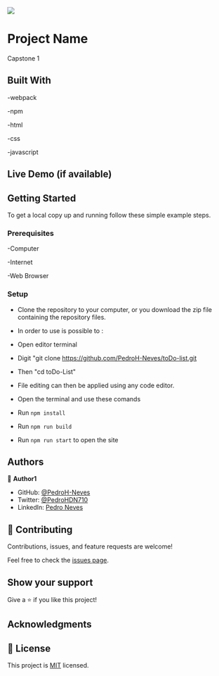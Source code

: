 ![](https://img.shields.io/badge/Microverse-blueviolet)

# Project Name

Capstone 1

## Built With

-webpack

-npm

-html

-css

-javascript

## Live Demo (if available)

## Getting Started

To get a local copy up and running follow these simple example steps.

### Prerequisites

-Computer

-Internet

-Web Browser

### Setup

- Clone the repository to your computer, or you download the zip file containing the repository files.

- In order to use is possible to :

- Open editor terminal

- Digit "git clone https://github.com/PedroH-Neves/toDo-list.git

- Then "cd toDo-List"

- File editing can then be applied using any code editor.

- Open the terminal and use these comands

- Run `npm install`
- Run `npm run build`
- Run `npm run start` to open the site

## Authors

👤 **Author1**

- GitHub: [@PedroH-Neves](https://github.com/PedroH-Neves)
- Twitter: [@PedroHDN710](https://twitter.com/PedroHDN710)
- LinkedIn: [Pedro Neves](https://www.linkedin.com/in/pedro-henrique-domingues-neves-8a5878244/)

## 🤝 Contributing

Contributions, issues, and feature requests are welcome!

Feel free to check the [issues page](https://github.com/PedroH-Neves/toDo-list/issues).

## Show your support

Give a ⭐️ if you like this project!

## Acknowledgments

## 📝 License

This project is [MIT](./MIT.md) licensed.